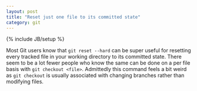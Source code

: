 ```yaml
---
layout: post
title: "Reset just one file to its committed state"
category: git
---
```

{% include JB/setup %}

Most Git users know that `git reset --hard` can be super useful for resetting every tracked file in your working directory to its committed state. There seem to be a lot fewer people who know the same can be done on a per file basis with `git checkout <file>`. Admittedly this command feels a bit weird as `git checkout` is usually associated with changing branches rather than modifying files.
